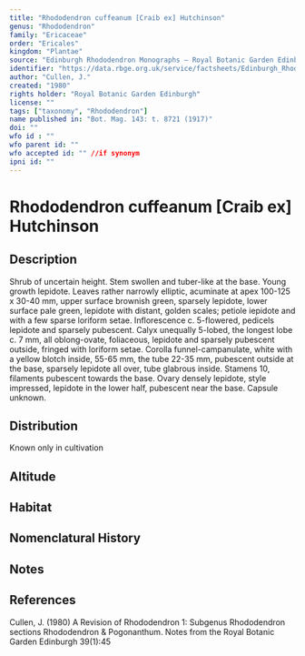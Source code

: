 ```yaml
---
title: "Rhododendron cuffeanum [Craib ex] Hutchinson"
genus: "Rhododendron"
family: "Ericaceae"
order: "Ericales"
kingdom: "Plantae"
source: "Edinburgh Rhododendron Monographs – Royal Botanic Garden Edinburgh"
identifier: "https://data.rbge.org.uk/service/factsheets/Edinburgh_Rhododendron_Monographs.xhtml"
author: "Cullen, J."
created: "1980"
rights holder: "Royal Botanic Garden Edinburgh"
license: ""
tags: ["taxonomy", "Rhododendron"]
name published in: "Bot. Mag. 143: t. 8721 (1917)"
doi: ""
wfo id : ""
wfo parent id: ""
wfo accepted id: "" //if synonym                      
ipni id: ""
---
```


                       

# Rhododendron cuffeanum [Craib ex] Hutchinson

## Description
Shrub of uncertain height. Stem swollen and tuber-like at the base. Young growth lepidote. Leaves rather narrowly elliptic, acuminate at apex 100-125 x 30-40 mm, upper surface brownish green, sparsely lepidote, lower surface pale green, lepidote with distant, golden scales; petiole iepidote and with a few sparse loriform setae. Inflorescence c. 5-flowered, pedicels lepidote and sparsely pubescent. Calyx unequally 5-lobed, the longest lobe c. 7 mm, all oblong-ovate, foliaceous, lepidote and sparsely pubescent outside, fringed with loriform setae. Corolla funnel-campanulate, white with a yellow blotch inside, 55-65 mm, the tube 22-35 mm, pubescent outside at the base, sparsely lepidote all over, tube glabrous inside. Stamens 10, filaments pubescent towards the base. Ovary densely lepidote, style impressed, lepidote in the lower half, pubescent near the base. Capsule unknown.

## Distribution
Known only in cultivation

## Altitude


## Habitat


## Nomenclatural History

                       
## Notes


## References

Cullen, J. (1980) A Revision of Rhododendron 1: Subgenus Rhododendron sections Rhododendron & Pogonanthum. Notes from the Royal Botanic Garden Edinburgh 39(1):45
